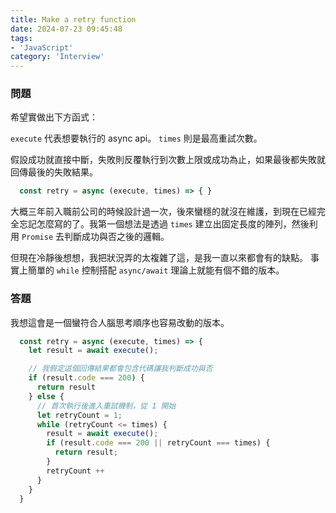 ```yaml
---
title: Make a retry function
date: 2024-07-23 09:45:48
tags:
- 'JavaScript'
category: 'Interview'
---
```


### 問題

希望實做出下方函式：

`execute` 代表想要執行的 async api。
`times` 則是最高重試次數。

假設成功就直接中斷，失敗則反覆執行到次數上限或成功為止，如果最後都失敗就回傳最後的失敗結果。

```js
  const retry = async (execute, times) => { }
```

大概三年前入職前公司的時候設計過一次，後來蠻穩的就沒在維護，到現在已經完全忘記怎麼寫的了。我第一個想法是透過 `times` 建立出固定長度的陣列，然後利用 `Promise` 去判斷成功與否之後的邏輯。

但現在冷靜後想想，我把狀況弄的太複雜了這，是我一直以來都會有的缺點。
事實上簡單的 `while` 控制搭配 `async/await` 理論上就能有個不錯的版本。

### 答題

我想這會是一個蠻符合人腦思考順序也容易改動的版本。

```js
  const retry = async (execute, times) => {
    let result = await execute();

    // 我假定這個回傳結果都會包含代碼讓我判斷成功與否
    if (result.code === 200) {
      return result
    } else {
      // 首次執行後進入重試機制，從 1 開始
      let retryCount = 1;
      while (retryCount <= times) {
        result = await execute();
        if (result.code === 200 || retryCount === times) {
          return result;
        }
        retryCount ++
      }
    }
  }
```
